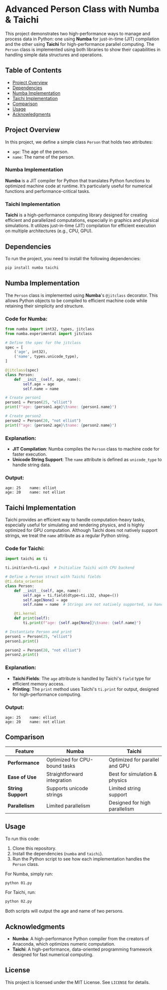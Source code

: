 # Advanced Person Class with Numba & Taichi

This project demonstrates two high-performance ways to manage and process data in Python: one using **Numba** for just-in-time (JIT) compilation and the other using **Taichi** for high-performance parallel computing. The `Person` class is implemented using both libraries to show their capabilities in handling simple data structures and operations.

## Table of Contents
- [Project Overview](#project-overview)
- [Dependencies](#dependencies)
- [Numba Implementation](#numba-implementation)
- [Taichi Implementation](#taichi-implementation)
- [Comparison](#comparison)
- [Usage](#usage)
- [Acknowledgments](#acknowledgments)

## Project Overview

In this project, we define a simple class `Person` that holds two attributes:
- `age`: The age of the person.
- `name`: The name of the person.

### Numba Implementation

**Numba** is a JIT compiler for Python that translates Python functions to optimized machine code at runtime. It’s particularly useful for numerical functions and performance-critical tasks.

### Taichi Implementation

**Taichi** is a high-performance computing library designed for creating efficient and parallelized computations, especially in graphics and physical simulations. It utilizes just-in-time (JIT) compilation for efficient execution on multiple architectures (e.g., CPU, GPU).

## Dependencies

To run the project, you need to install the following dependencies:

```bash
pip install numba taichi
```

## Numba Implementation

The `Person` class is implemented using **Numba**'s `@jitclass` decorator. This allows Python objects to be compiled to efficient machine code while retaining their simplicity and structure.

### Code for Numba:

```python
from numba import int32, types, jitclass
from numba.experimental import jitclass

# Define the spec for the jitclass
spec = [
    ('age', int32),
    ('name', types.unicode_type),
]

@jitclass(spec)
class Person:
    def __init__(self, age, name):
        self.age = age
        self.name = name

# Create person1
person1 = Person(25, "elliot")
print(f"age: {person1.age}\tname: {person1.name}")

# Create person2
person2 = Person(20, "not elliot")
print(f"age: {person2.age}\tname: {person2.name}")
```

### Explanation:
- **JIT Compilation**: Numba compiles the `Person` class to machine code for faster execution.
- **Unicode String Support**: The `name` attribute is defined as `unicode_type` to handle string data.

### Output:
```plaintext
age: 25    name: elliot
age: 20    name: not elliot
```

## Taichi Implementation

Taichi provides an efficient way to handle computation-heavy tasks, especially useful for simulating and rendering physics, and is highly optimized for GPU computation. Although Taichi does not natively support strings, we treat the `name` attribute as a regular Python string.

### Code for Taichi:

```python
import taichi as ti

ti.init(arch=ti.cpu)  # Initialize Taichi with CPU backend

# Define a Person struct with Taichi fields
@ti.data_oriented
class Person:
    def __init__(self, age, name):
        self.age = ti.field(dtype=ti.i32, shape=())
        self.age[None] = age
        self.name = name  # Strings are not natively supported, so handle as-is for simplicity

    @ti.kernel
    def print(self):
        ti.print(f"age: {self.age[None]}\tname: {self.name}")

# Instantiate Person and print
person1 = Person(25, "elliot")
person1.print()

person2 = Person(20, "not elliot")
person2.print()
```

### Explanation:
- **Taichi Fields**: The `age` attribute is handled by Taichi's `field` type for efficient memory access.
- **Printing**: The `print` method uses Taichi's `ti.print` for output, designed for high-performance computing.

### Output:
```plaintext
age: 25    name: elliot
age: 20    name: not elliot
```

## Comparison

| Feature             | Numba                          | Taichi                           |
|---------------------|--------------------------------|----------------------------------|
| **Performance**      | Optimized for CPU-bound tasks  | Optimized for parallel and GPU   |
| **Ease of Use**      | Straightforward integration    | Best for simulation & physics    |
| **String Support**   | Supports unicode strings       | Limited string support           |
| **Parallelism**      | Limited parallelism            | Designed for high parallelism    |

## Usage

To run this code:
1. Clone this repository.
2. Install the dependencies (`numba` and `taichi`).
3. Run the Python script to see how each implementation handles the `Person` class.

For Numba, simply run:

```bash
python 01.py
```

For Taichi, run:

```bash
python 02.py
```

Both scripts will output the age and name of two persons.

## Acknowledgments

- **Numba**: A high-performance Python compiler from the creators of Anaconda, which optimizes numeric computation.
- **Taichi**: A high-performance, data-oriented programming framework designed for fast numerical computing.
  
## License

This project is licensed under the MIT License. See `LICENSE` for details.
